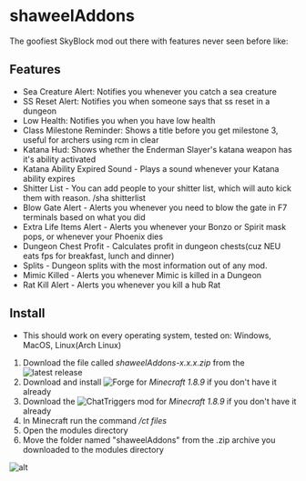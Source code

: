 # shaweelAddons
The goofiest SkyBlock mod out there with features never seen before like:
## Features
- Sea Creature Alert: Notifies you whenever you catch a sea creature
- SS Reset Alert: Notifies you when someone says that ss reset in a dungeon
- Low Health: Notifies you when you have low health
- Class Milestone Reminder: Shows a title before you get milestone 3, useful for archers using rcm in clear
- Katana Hud: Shows whether the Enderman Slayer's katana weapon has it's ability activated
- Katana Ability Expired Sound - Plays a sound whenever your Katana ability expires
- Shitter List - You can add people to your shitter list, which will auto kick them with reason. /sha shitterlist
- Blow Gate Alert - Alerts you whenever you need to blow the gate in F7 terminals based on what you did
- Extra Life Items Alert - Alerts you whenever your Bonzo or Spirit mask pops, or whenever your Phoenix dies
- Dungeon Chest Profit - Calculates profit in dungeon chests(cuz NEU eats fps for breakfast, lunch and dinner)
- Splits - Dungeon splits with the most information out of any mod.
- Mimic Killed - Alerts you whenever Mimic is killed in a Dungeon
- Rat Kill Alert - Alerts you whenever you kill a hub Rat
## Install
- This should work on every operating system, tested on: Windows, MacOS, Linux(Arch Linux)
1. Download the file called *shaweelAddons-x.x.x.zip* from the ![latest release](https://github.com/shaweel/shaweelAddons/releases)
2. Download and install ![Forge]([https://chattriggers.com/](https://files.minecraftforge.net/net/minecraftforge/forge/index_1.8.9.html)) for *Minecraft 1.8.9* if you don't have it already
3. Download the ![ChatTriggers](https://chattriggers.com/) mod for *Minecraft 1.8.9* if you don't have it already
4. In Minecraft run the command */ct files*
5. Open the modules directory
6. Move the folder named "shaweelAddons" from the .zip archive you downloaded to the modules directory




![alt](https://i.imgur.com/HfWSFn3.png)
